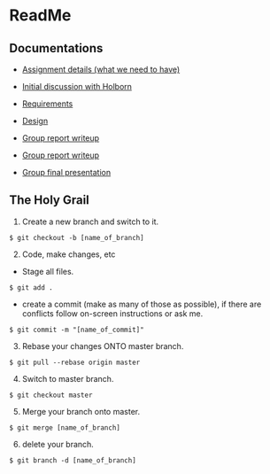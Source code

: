  ReadMe
========

Documentations
--------------
- [Assignment details (what we need to have)](https://drive.google.com/open?id=1B0uanI_a_d9wvjlDerG6kn7LTfcYqbw2)

- [Initial discussion with Holborn](https://drive.google.com/open?id=1SKLDoqnbvnZxvsjOqNzOq1PjUkX-dWRz)

- [Requirements](https://drive.google.com/open?id=1UE5TXIrp9WK-IEVEzV0EYQYNr6p3yvSz)

- [Design](https://drive.google.com/open?id=1P8Z27j32Phr6LnlBHQ7ZJJdhj6QmMQ0S)

- [Group report writeup](https://drive.google.com/open?id=1B0uanI_a_d9wvjlDerG6kn7LTfcYqbw2)

- [Group report writeup](https://docs.google.com/document/d/1Vk6iX0BysQidZeoMgF_f7MXtQpuimcAJj-XgpePxWF0/edit?usp=sharing)

- [Group final presentation](https://docs.google.com/presentation/d/1rHr7iDwA-wuzsfoC_S-Do-imc_da0u5B0UlQuy09KUk/edit?usp=sharing)

The Holy Grail
--------------
1. Create a new branch and switch to it.

`$ git checkout -b [name_of_branch]`

2. Code, make changes, etc
- Stage all files.

`$ git add .`

- create a commit (make as many of those as possible), if there are conflicts follow on-screen instructions or ask me.

`$ git commit -m "[name_of_commit]"`

3. Rebase your changes ONTO master branch.

`$ git pull --rebase origin master`

4. Switch to master branch.

`$ git checkout master`

5. Merge your branch onto master.

`$ git merge [name_of_branch]`

6. delete your branch.

`$ git branch -d [name_of_branch]`
